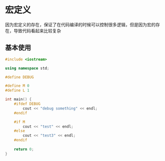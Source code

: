 # 宏定义
因为宏定义的存在，保证了在代码编译的时候可以控制很多逻辑，但是因为宏的存在，导致代码看起来比较复杂

## 基本使用
```cpp
#include <iostream>

using namespace std;

#define DEBUG

#define M 0
#define L 1

int main() {
    #ifdef DEBUG
        cout << "debug something" << endl;
    #endif

    #if M
        cout << "test" << endl;
    #else 
        cout << "test3" << endl;
    #endif
    
    return 0;
}
```